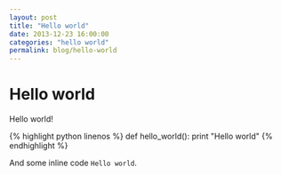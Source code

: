 ```yaml
---
layout: post
title: "Hello world"
date: 2013-12-23 16:00:00
categories: "hello world"
permalink: blog/hello-world
---
```

# Hello world

Hello world!

{% highlight python linenos %}
def hello_world():
    print "Hello world"
{% endhighlight %}

And some inline code `Hello world`.

